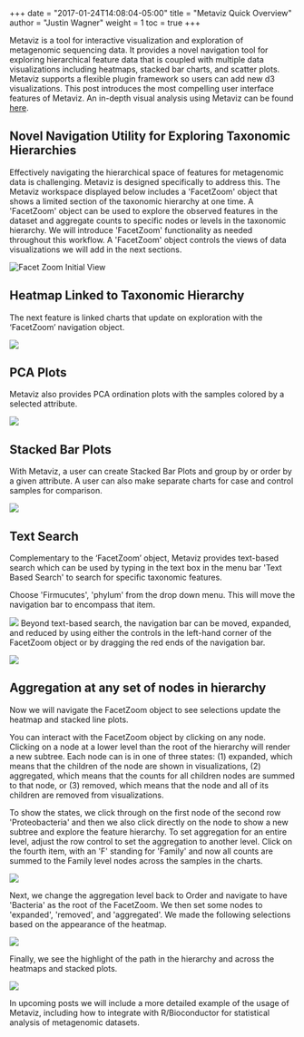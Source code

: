 +++
date = "2017-01-24T14:08:04-05:00"
title = "Metaviz Quick Overview"
author = "Justin Wagner"
weight = 1
toc = true
+++

Metaviz is a tool for interactive visualization and exploration of metagenomic sequencing data. It provides a novel navigation tool for exploring hierarchical feature data that is coupled with multiple data visualizations including heatmaps, stacked bar charts, and scatter plots. Metaviz supports a flexible plugin framework so users can add new d3 visualizations. This post introduces the most compelling user interface features of Metaviz.  An in-depth visual analysis using Metaviz can be found [here](../video_tutorials/).

## Novel Navigation Utility for Exploring Taxonomic Hierarchies

Effectively navigating the hierarchical space of features for metagenomic data is challenging. Metaviz is designed specifically to address this. The Metaviz workspace displayed below includes a 'FacetZoom' object that shows a limited section of the taxonomic hierarchy at one time.  A 'FacetZoom' object can be used to explore the observed features in the dataset and aggregate counts to specific nodes or levels in the taxonomic hierarchy.  We will introduce 'FacetZoom' functionality as needed throughout this workflow.  A 'FacetZoom' object controls the views of data visualizations we will add in the next sections.

![Facet Zoom Initial View](/images/metaviz/FacetZoomInitial.png)

## Heatmap Linked to Taxonomic Hierarchy

The next feature is linked charts that update on exploration with the ‘FacetZoom’ navigation object.  

![](/images/metaviz/HeatmapFacetZoomColorsCompleted.png)

##  PCA Plots

Metaviz also provides PCA ordination plots with the samples colored by a selected attribute.

![](/images/metaviz/PCASettingsSelected.png)

## Stacked Bar Plots

With Metaviz, a user can create Stacked Bar Plots and group by or order by a given attribute. A user can also make separate charts for case and control samples for comparison.   

![](/images/metaviz/StackedPlotCaseGroupBy.png)

## Text Search

Complementary to the ‘FacetZoom’ object, Metaviz provides text-based search which can be used by typing in the text box in the menu bar 'Text Based Search' to search for specific taxonomic features.  

Choose 'Firmucutes', 'phylum' from the drop down menu. This will move the navigation bar to encompass that item. 

![](/images/metaviz/TextSearchTypingFirmicutes.png)
Beyond text-based search, the navigation bar can be moved, expanded, and reduced by using either the controls in the left-hand corner of the FacetZoom object or by dragging the red ends of the navigation bar.

![](/images/metaviz/NavigationWidgetNavBarExpandAll.png)

## Aggregation at any set of nodes in hierarchy

Now we will navigate the FacetZoom object to see selections update the heatmap and stacked line plots. 

You can interact with the FacetZoom object by clicking on any node.  Clicking on a node at a lower level than the root of the hierarchy will render a new subtree.  Each node can is in one of three states: (1) expanded, which means that the children of the node are shown in visualizations, (2) aggregated, which means that the counts for all children nodes are summed to that node, or (3) removed, which means that the node and all of its children are removed from visualizations.

To show the states, we click through on the first node of the second row 'Proteobacteria' and then we also click directly on the node to show a new subtree and explore the feature hierarchy. To set aggregation for an entire level, adjust the row control to set the aggregation to another level.  Click on the fourth item, with an 'F' standing for 'Family' and now all counts are summed to the Family level nodes across the samples in the charts. 

![](/images/metaviz/NavigationWidgetTraverseHierarchySetFamily.png)

Next, we change the aggregation level back to Order and navigate to have 'Bacteria' as the root of the FacetZoom.  We then set some nodes to 'expanded', 'removed', and 'aggregated'. We made the following selections based on the appearance of the heatmap.  

![](/images/metaviz/NavigationBarRemovingAggregatingNodes.png)

Finally, we see the highlight of the path in the hierarchy and across the heatmaps and stacked plots.

![](/images/metaviz/NavigationBarHighlightingPath.png)

In upcoming posts we will include a more detailed example of the usage of Metaviz, including how to integrate with R/Bioconductor for statistical analysis of metagenomic datasets.
